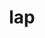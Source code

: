 ---
category: 3-letters
denotation: null
name: lap
reference_link: https://www.etymonline.com/word/lap
root_language: null
root_name: null
title: lap
type: free
word_sums:
- respelling: lap
  sum: 'Lap + '
---